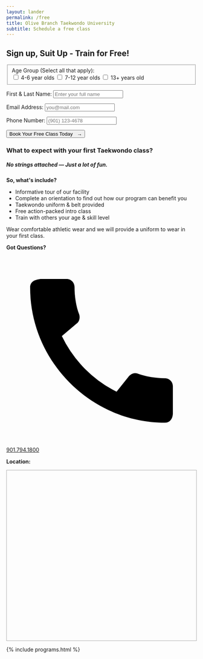 ```yaml
---
layout: lander
permalink: /free
title: Olive Branch Taekwondo University
subtitle: Schedule a free class
---
```


<section class="page-section" id="free">
	<div class="container">
		<div class="row">
			<div class="col-md-10 offset-md-1 text-center">
				<h2 class="section-heading text-uppercase">Sign up, Suit Up - Train for Free!</h2>
				<!-- <ul class="free-steps"> 
					<li class="active">
						<span class="step-count">1</span>
						<svg width="25" height="21" fill="none" xmlns="http://www.w3.org/2000/svg">
						  <path d="M8.8 10.5a5 5 0 1 1 5-5 5 5 0 0 1-5 5Zm3.4 1.3c1.6 0 3 .7 4 1.7L12.7 17v.4l-.3 2.4v.8H2c-1 0-1.9-.8-1.9-1.9V17c0-2.9 2.3-5.3 5.2-5.3H6c.9.5 1.8.7 2.8.7 1 0 2-.2 2.9-.7h.6Zm1.8 5.7 5.4-5.4 2.8 2.8-5.4 5.4-2.4.2c-.4 0-.7-.3-.7-.7l.3-2.3ZM24.7 11c.4.4.4 1 0 1.3L23.1 14l-2.8-2.8 1.6-1.7a1 1 0 0 1 1.3 0l1.5 1.5Z" fill="#222"/>
						</svg>
						<span class="step-label">Sign up</span>
					</li>
					<li>
						<span class="step-count">2</span>
						<svg width="18" height="21" fill="none" xmlns="http://www.w3.org/2000/svg">
						  <path d="M0 18.6V8h17.5v10.6c0 1-.9 1.9-1.9 1.9H2c-1 0-1.9-.8-1.9-1.9Zm2.5-7.5V15c0 .3.3.6.6.6H7c.3 0 .6-.3.6-.6V11c0-.3-.3-.6-.6-.6H3c-.3 0-.6.3-.6.6ZM15.6 3c1 0 1.9.9 1.9 1.9v1.8H0V5C0 3.9.8 3 1.9 3h1.9V1.1c0-.3.2-.6.6-.6h1.2c.3 0 .7.3.7.6V3h5V1.1c0-.3.2-.6.6-.6H13c.3 0 .7.3.7.6V3h1.8Z" fill="#222"/>
						</svg>
						<span class="step-label">Schedule class</span>
					</li>
				</ul> -->
			</div>
		</div>
		<div class="row">
			<div class="col-md-10 offset-md-1">
				<div id="free-class-form">
					<form name="contact" method="POST" netlify netlify-honeypot="bot-field" id="free-form">
					  <fieldset>
					    <label>Age Group (Select all that apply):</label> 
					    <!-- <input type="hidden" name="age-group" value="Age Group:"> -->
					    <div class="checkbox-group"> 
						    <label class="checkbox-box" for="age-4-6"> 
						      <input type="checkbox" id="age4-6" name="age-group" >
						      <label for="age4-6">4-6 year olds</label>
						    </label>
						    <label class="checkbox-box" for="age-7-12"> 
						      <input type="checkbox" id="age7-12" name="age-group" >
						      <label for="age7-12">7-12 year olds</label>
						    </label>
						    <label class="checkbox-box" for="age-13+">
						      <input type="checkbox" id="age13+" name="age-group" >
						      <label for="age13+">13+ years old</label>
						    </label>
						  </div>
					  </fieldset>
					  <div id="div1" class="optional-div text-center">
					  	<label style="margin: 0;">Little Warrior (4-6 years old)</label>
					  	<p>Select an upcoming date & time:</p>
					  	<!-- <input type="hidden" name="date-time" value="Date & time:"> -->
					  	<div class="radio-group">
						    <div class="radio-box">
						    	<label for="lw-mon-415" value="Appt: Date/Time" >
						        <input type="radio" id="lw-mon-415" name="lw-age-group">
						        <label for="lw-mon-415">Monday @ 4:15p.m.</label>
						      </label>
						    </div>
						    <div class="radio-box">
						    	<label value="Appt: Date/Time" >
						        <input type="radio" id="lw-tues-415" name="lw-age-group">
						        <label for="lw-tues-415" >Tuesday @ 4:15p.m.</label>
						      </label>
						    </div>
						    <div class="radio-box">
						    	<label for="lw-thurs-415" value="Appt: Date/Time" >
						        <input type="radio" id="lw-thurs-415" name="lw-age-group">
						        <label for="lw-thurs-415">Thursday @ 4:15p.m.</label>
						      </label>
						    </div>
							</div>
					  </div>
						<div id="div2" class="optional-div text-center">
							<label style="margin: 0;">Team Positive (7-12 years old)</label>
					  	<p>Select an upcoming date & time:</p>
					  	<!-- <input type="hidden" name="date-time" value="Date & time:"> -->
					  	<div class="radio-group">
						    <div class="radio-box">
						    	<label value="Appt: Date/Time">
						        <input type="radio" id="tp-mon-415" name="tp-age-group">
						        <label for="tp-mon-415">Monday @ 4:45p.m.</label>
						      </label>
						    </div>
						    <div class="radio-box">
						    	<label value="Appt: Date/Time">
						        <input type="radio" id="tp-tues-415" name="tp-age-group">
						        <label for="tp-tues-415">Tuesday @ 5:30p.m.</label>
						      </label>
						    </div>
						    <div class="radio-box">
						    	<label value="Appt: Date/Time">
						        <input type="radio" id="tp-thurs-415" name="tp-age-group">
						        <label for="tp-thurs-415">Thursday @ 4:45p.m.</label>
						      </label>
						    </div>
							</div>
						</div>
						<div id="div3" class="optional-div text-center">
							<label style="margin: 0;">Teen / Adult (13+ years old)</label>
					  	<p>Select an upcoming date & time:</p>
					  	<!-- <input type="hidden" name="date-time" value="Date & time:"> -->
					  	<div class="radio-group">
						    <div class="radio-box">
						    	<label value="Appt: Date/Time">
						        <input type="radio" id="ta-mon-415" name="ta-age-group">
						        <label for="ta-mon-415">Tuesday @ 6:15p.m.</label>
						      </label>
						    </div>
						    <div class="radio-box">
						    	<label value="Appt: Date/Time">
						        <input type="radio" id="ta-tues-415" name="ta-age-group">
						        <label for="ta-tues-415">Thursday @ 6:15p.m.</label>
						      </label>
						    </div>
							</div>
						</div>
						<style>.optional-div {display:none;}</style>
					  <p>
					    <label for="name">First & Last Name:</label>
					    <input type="text" id="name" name="name" placeholder="Enter your full name" required />
					  </p>
					  <p>
					    <label for="email">Email Address:</label>
					    <input type="email" id="email" name="email" placeholder="you@mail.com" required />
					  </p>
					  <p>
					    <label for="phone">Phone Number:</label>
					    <input type="tel" id="phone" name="phone" placeholder="(901) 123-4678" required />
					  </p>
					  <p>
					    <button type="submit">Book Your Free Class Today &nbsp; →</button>
					  </p>
					</form>
					<!-- <p class="form-desc">After submitting the form, you’ll be able to schedule your First Free Class at a time that works for you.</p> -->
				</div>
				<div id="free-thanks" style="display: none;">
					<h2 class="top-brow yellow mt-3">✅ Thanks for requesting your 1st class.</h2>
					<p><strong>A Taekwondo University team member will reach out very soon to confirm your appointment and walk you through all the amazing stuff you'll experience on your first taekwondo class.</strong></p>
				</div>
			</div>
		</div>
		<!-- Below form free class included block -->
		<div class="row" id="free-includes">
			<div class="col-md-10 offset-md-1">
				<div class="free-includes-content">
					<h3 class="mb-3 text-center">What to expect with your first Taekwondo class?</h3>
					<h5 class="mb-2 text-center">No strings attached &mdash; Just a lot of fun.</h5>
					<div class="row" style="margin: 0;">
						<div class="col-md-6 pb-5 pb-sm-4 pr-lg-5">
							<p class="top-brow yellow"><strong>So, what's include?</strong></p>
							<ul class="pl-3">
								<li>Informative tour of our facility</li>
								<li>Complete an orientation to find out how our program can benefit you</li>
								<li>Taekwondo uniform & belt provided</li>
								<li>Free action-packed intro class</li>
								<li>Train with others your age & skill level</li>
							</ul>
							<p class="" style="font-size: 14px;">Wear comfortable athletic wear and we will provide a uniform to wear in your first class.</p>
							<p class="mt-4 mb-2"><strong>Got Questions?</strong></p>
							<a class="d-inline-flex align-items-center btn btn-primary btn-md btn-light text-uppercase w-icon" href="tel:9017491800">
            	<svg viewBox="0 0 24 24" xmlns="http://www.w3.org/2000/svg"><path d="M20 15.4c-1.2 0-2.4-.2-3.5-.6a1 1 0 0 0-1 .3l-1.6 2a15.2 15.2 0 0 1-6.9-7l2-1.7c.2-.2.3-.6.2-1-.4-1-.6-2.3-.6-3.5 0-.5-.4-1-1-1H4.3C3.6 3 3 3.2 3 4c0 9.3 7.7 17 17 17 .7 0 1-.6 1-1.2v-3.4c0-.6-.5-1-1-1z"></path></svg>901.794.1800</a>
						</div>
						<div class="col-md-6">
							<p class="top-brow yellow"><strong>Location:</strong></p>
							<div class="embed-container" style="border:1px solid #aaa;"><iframe class="lazyload" data-src='https://www.google.com/maps/embed?pb=!1m14!1m8!1m3!1d13080.254270641717!2d-89.830971!3d34.9550154!3m2!1i1024!2i768!4f13.1!3m3!1m2!1s0x0%3A0x69f85f9c57f5d468!2sTaekwondo%20University!5e0!3m2!1sen!2sus!4v1673368861443!5m2!1sen!2sus' width='600' height='450' style='border:0;' allowfullscreen='' loading='lazy' referrerpolicy='no-referrer-when-downgrade'></iframe></div>
						</div>
					</div>
				</div>
			</div> 
		</div>
	</div>
</section>

<script src="https://player.vimeo.com/api/player.js"></script>
<script>
	document.addEventListener("DOMContentLoaded", () => {

			// hero vid load class
	    const iframe = document.querySelector("#landing-video iframe");
	    const landingHero = document.querySelector("#landing-hero");

	    if (iframe) {
	        const player = new Vimeo.Player(iframe);

	        // Listen for when the video starts playing
	        player.on("play", () => {
	            landingHero.classList.add("vid-load");
	        });
	    }

	    // Class category toggle
			const divMap = {
			    "age4-6": "div1",
			    "age7-12": "div2",
			    "age13+": "div3"
			};
 
			// Function to toggle div visibility and clear child inputs if unchecked
			function toggleDiv(event) {
			    const checkbox = event.target;
			    const divId = divMap[checkbox.id];
			    const divElement = document.getElementById(divId);

			    if (checkbox.checked) {
			        divElement.style.display = "block"; // Show the div
			    } else {
			        divElement.style.display = "none"; // Hide the div

			        // Uncheck all radio buttons inside this div
			        const childRadios = divElement.querySelectorAll("input[type='radio']");
			        childRadios.forEach(radio => radio.checked = false);
			    }
			}

			// Attach event listeners to each checkbox
			document.querySelectorAll("input[name='age-group']").forEach(checkbox => {
			    checkbox.addEventListener("change", toggleDiv);
			});

	    // Radio de-select option
	    // const radioButtons = document.querySelectorAll("input[type='radio']");
	    // radioButtons.forEach(radio => {
	    //     radio.addEventListener("click", function () {
	    //         if (this.checked) {
	    //             this.dataset.wasChecked = this.dataset.wasChecked === "true" ? "false" : "true";

	    //             if (this.dataset.wasChecked === "false") {
	    //                 this.checked = false;
	    //             }
	    //         }
	    //     });
	    // });

	});

  document.getElementById("free-form").addEventListener("submit", function(event) {
    event.preventDefault(); // Prevent the default form submission

    // Simulate a successful Netlify form submission
    fetch("/", {
      method: "POST",
      body: new FormData(this),
    })
    .then(() => {
      // Remove "active" class from first LI
      // document.querySelector(".free-steps li.active").classList.remove("active");
      // Add "active" class to second LI
      // document.querySelector(".free-steps li:nth-child(2)").classList.add("active");
      // Hide the form
      document.getElementById("free-class-form").style.display = "none";
      // Show the thank you message
      document.getElementById("free-thanks").style.display = "block";
    })
    .catch((error) => console.error("Error:", error));
  });

</script>

{% include programs.html %}
